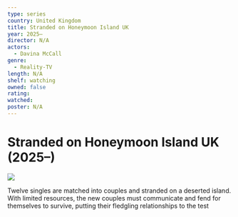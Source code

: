 ```yaml
---
type: series
country: United Kingdom
title: Stranded on Honeymoon Island UK
year: 2025–
director: N/A
actors:
  - Davina McCall
genre:
  - Reality-TV
length: N/A
shelf: watching
owned: false
rating:
watched:
poster: N/A
---
```


# Stranded on Honeymoon Island UK (2025–)

![](https://i2-prod.manchestereveningnews.co.uk/article32334542.ece/ALTERNATES/s1200e/0_ECR_220825_strandedonhoneymoonisland.jpg)

Twelve singles are matched into couples and stranded on a deserted island. With limited resources, the new couples must communicate and fend for themselves to survive, putting their fledgling relationships to the test